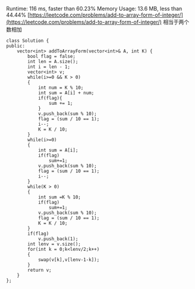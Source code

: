 Runtime: 116 ms, faster than 60.23% 
Memory Usage: 13.6 MB, less than 44.44% 
[https://leetcode.com/problems/add-to-array-form-of-integer/](https://leetcode.com/problems/add-to-array-form-of-integer/)
相当于两个数相加
```
class Solution {
public:
    vector<int> addToArrayForm(vector<int>& A, int K) {
        bool flag = false;
        int len = A.size();
        int i = len - 1;
        vector<int> v;
        while(i>=0 && K > 0)
        {
            int num = K % 10;
            int sum = A[i] + num;
            if(flag){
                sum += 1;
            }
            v.push_back(sum % 10);
            flag = (sum / 10 == 1);
            i--;
            K = K / 10;
        }
        while(i>=0)
        {
            int sum = A[i];
            if(flag)
                sum+=1;
            v.push_back(sum % 10);
            flag = (sum / 10 == 1);
            i--;
        }
        while(K > 0)
        {
            int sum =K % 10;
            if(flag)
                sum+=1;
            v.push_back(sum % 10);
            flag = (sum / 10 == 1);
            K = K / 10;
        }
        if(flag)
            v.push_back(1);
        int lenv = v.size();
        for(int k = 0;k<lenv/2;k++)
        {
            swap(v[k],v[lenv-1-k]);
        }
        return v;
    }
};
```
